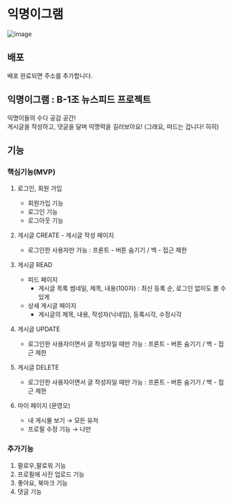 익명이그램
======
![image](https://user-images.githubusercontent.com/120750451/232473884-19e9a2d1-c350-46c2-8a37-83600dc5a52f.png)

배포
------
배포 완료되면 주소를 추가합니다.

익명이그램 : B-1조 뉴스피드 프로젝트
------
익명이들의 수다 공감 공간!  
게시글을 작성하고, 댓글을 달며 익명력을 길러보아요! (그래요, 떠드는 겁니다! 히히)

기능
------
### 핵심기능(MVP)

1. 로그인, 회원 가입
    - 회원가입 기능
    - 로그인 기능
    - 로그아웃 기능
    
2. 게시글 CREATE - 게시글 작성 페이지 
    - 로그인한 사용자만 가능 : 프론트 - 버튼 숨기기 / 백 - 접근 제한

3. 게시글 READ 
    - 피드 페이지
        - 게시글 목록 썸네일, 제목, 내용(100자) : 최신 등록 순, 로그인 없이도 볼 수 있게
    - 상세 게시글 페이지
        - 게시글의 제목, 내용, 작성자(닉네임), 등록시각, 수정시각

4. 게시글 UPDATE
    - 로그인한 사용자이면서 글 작성자일 때만 가능 : 프론트 - 버튼 숨기기 / 백 - 접근 제한

5. 게시글 DELETE
    - 로그인한 사용자이면서 글 작성자일 때만 가능 : 프론트 - 버튼 숨기기 / 백 - 접근 제한

6. 마이 페이지 (문영오)
    - 내 게시물 보기 → 모든 유저
    - 프로필 수정 기능 → 나만

### 추가기능

1. 팔로우,팔로워 기능  
2. 프로필에 사진 업로드 기능  
3. 좋아요, 북마크 기능  
4. 댓글 기능  
